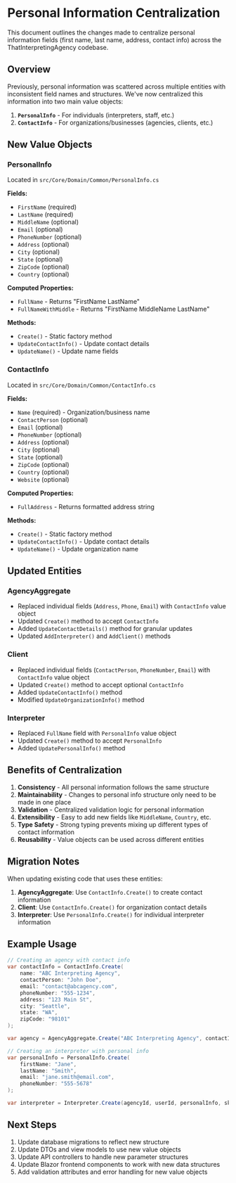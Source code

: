 # Personal Information Centralization

This document outlines the changes made to centralize personal information fields (first name, last name, address, contact info) across the ThatInterpretingAgency codebase.

## Overview

Previously, personal information was scattered across multiple entities with inconsistent field names and structures. We've now centralized this information into two main value objects:

1. **`PersonalInfo`** - For individuals (interpreters, staff, etc.)
2. **`ContactInfo`** - For organizations/businesses (agencies, clients, etc.)

## New Value Objects

### PersonalInfo
Located in `src/Core/Domain/Common/PersonalInfo.cs`

**Fields:**
- `FirstName` (required)
- `LastName` (required)
- `MiddleName` (optional)
- `Email` (optional)
- `PhoneNumber` (optional)
- `Address` (optional)
- `City` (optional)
- `State` (optional)
- `ZipCode` (optional)
- `Country` (optional)

**Computed Properties:**
- `FullName` - Returns "FirstName LastName"
- `FullNameWithMiddle` - Returns "FirstName MiddleName LastName"

**Methods:**
- `Create()` - Static factory method
- `UpdateContactInfo()` - Update contact details
- `UpdateName()` - Update name fields

### ContactInfo
Located in `src/Core/Domain/Common/ContactInfo.cs`

**Fields:**
- `Name` (required) - Organization/business name
- `ContactPerson` (optional)
- `Email` (optional)
- `PhoneNumber` (optional)
- `Address` (optional)
- `City` (optional)
- `State` (optional)
- `ZipCode` (optional)
- `Country` (optional)
- `Website` (optional)

**Computed Properties:**
- `FullAddress` - Returns formatted address string

**Methods:**
- `Create()` - Static factory method
- `UpdateContactInfo()` - Update contact details
- `UpdateName()` - Update organization name

## Updated Entities

### AgencyAggregate
- Replaced individual fields (`Address`, `Phone`, `Email`) with `ContactInfo` value object
- Updated `Create()` method to accept `ContactInfo`
- Added `UpdateContactDetails()` method for granular updates
- Updated `AddInterpreter()` and `AddClient()` methods

### Client
- Replaced individual fields (`ContactPerson`, `PhoneNumber`, `Email`) with `ContactInfo` value object
- Updated `Create()` method to accept optional `ContactInfo`
- Added `UpdateContactInfo()` method
- Modified `UpdateOrganizationInfo()` method

### Interpreter
- Replaced `FullName` field with `PersonalInfo` value object
- Updated `Create()` method to accept `PersonalInfo`
- Added `UpdatePersonalInfo()` method

## Benefits of Centralization

1. **Consistency** - All personal information follows the same structure
2. **Maintainability** - Changes to personal info structure only need to be made in one place
3. **Validation** - Centralized validation logic for personal information
4. **Extensibility** - Easy to add new fields like `MiddleName`, `Country`, etc.
5. **Type Safety** - Strong typing prevents mixing up different types of contact information
6. **Reusability** - Value objects can be used across different entities

## Migration Notes

When updating existing code that uses these entities:

1. **AgencyAggregate**: Use `ContactInfo.Create()` to create contact information
2. **Client**: Use `ContactInfo.Create()` for organization contact details
3. **Interpreter**: Use `PersonalInfo.Create()` for individual interpreter information

## Example Usage

```csharp
// Creating an agency with contact info
var contactInfo = ContactInfo.Create(
    name: "ABC Interpreting Agency",
    contactPerson: "John Doe",
    email: "contact@abcagency.com",
    phoneNumber: "555-1234",
    address: "123 Main St",
    city: "Seattle",
    state: "WA",
    zipCode: "98101"
);

var agency = AgencyAggregate.Create("ABC Interpreting Agency", contactInfo);

// Creating an interpreter with personal info
var personalInfo = PersonalInfo.Create(
    firstName: "Jane",
    lastName: "Smith",
    email: "jane.smith@email.com",
    phoneNumber: "555-5678"
);

var interpreter = Interpreter.Create(agencyId, userId, personalInfo, skills);
```

## Next Steps

1. Update database migrations to reflect new structure
2. Update DTOs and view models to use new value objects
3. Update API controllers to handle new parameter structures
4. Update Blazor frontend components to work with new data structures
5. Add validation attributes and error handling for new value objects
